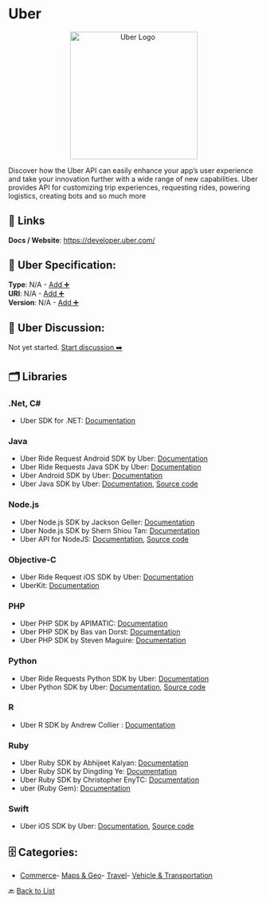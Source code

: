 # Uber
<p align="center">
    <img width="256" src="https://raw.githubusercontent.com/apis-list/apis-list/main/apis/uber/logo_256x256.png" alt="Uber Logo"/>
</p>
Discover how the Uber API can easily enhance your app’s user experience and take your innovation further with a wide range of new capabilities. Uber provides API for customizing trip experiences, requesting rides, powering logistics, creating bots and so much more

##  🔗 Links
**Docs / Website**: https://developer.uber.com/

## 🧬 Uber Specification:
**Type**: N/A - [Add ➕](https://github.com/apis-list/apis-list/edit/main/apis.yaml#L20847)  
**URI**: N/A - [Add ➕](https://github.com/apis-list/apis-list/edit/main/apis.yaml#L20847)  
**Version**: N/A - [Add ➕](https://github.com/apis-list/apis-list/edit/main/apis.yaml#L20847)

## 💬 Uber Discussion:
Not yet started. [Start discussion ➡️](https://github.com/apis-list/apis-list/discussions/new)

## 🗂️ Libraries
### .Net, C#
- Uber SDK for .NET: [Documentation](https://github.com/wadewegner/uber-sdk-for-net)
### Java
- Uber Ride Request Android SDK by Uber: [Documentation](https://github.com/uber/rides-android-sdk)
- Uber Ride Requests Java SDK by Uber: [Documentation](https://github.com/uber/rides-java-sdk/tree/master/sdk)
- Uber Android SDK by Uber: [Documentation](https://developer.uber.com/docs/riders/ride-requests/tutorials/api/android)
- Uber Java SDK by Uber: [Documentation](https://developer.uber.com/docs/riders/ride-requests/tutorials/api/java), [Source code](https://github.com/uber/rides-java-sdk)
### Node.js
- Uber Node.js SDK by Jackson Geller: [Documentation](https://www.npmjs.com/package/uberjs)
- Uber Node.js SDK by Shern Shiou Tan: [Documentation](https://github.com/shernshiou/node-uber)
- Uber API for NodeJS: [Documentation](https://www.npmjs.org/package/uber-api), [Source code](https://github.com/nathanpdaniel/uber-api)
### Objective-C
- Uber Ride Request iOS SDK by Uber: [Documentation](https://github.com/uber/rides-ios-sdk)
- UberKit: [Documentation](https://github.com/sachinkesiraju/UberKit)
### PHP
- Uber PHP SDK by APIMATIC: [Documentation](https://github.com/apimatic/uber-php)
- Uber PHP SDK by Bas van Dorst: [Documentation](https://github.com/basvandorst/UberPHP)
- Uber PHP SDK by Steven Maguire: [Documentation](https://github.com/stevenmaguire/uber-php)
### Python
- Uber Ride Requests Python SDK by Uber: [Documentation](https://github.com/uber/rides-python-sdk/tree/master/example)
- Uber Python SDK by Uber: [Documentation](https://developer.uber.com/docs/riders/ride-requests/tutorials/api/python), [Source code](https://github.com/uber/rides-python-sdk)
### R
- Uber R SDK by Andrew Collier : [Documentation](https://github.com/DataWookie/ubeR)
### Ruby
- Uber Ruby SDK by Abhijeet Kalyan: [Documentation](https://rubygems.org/gems/uber_api/versions/0.1.2)
- Uber Ruby SDK by Dingding Ye: [Documentation](https://github.com/sishen/uber-ruby)
- Uber Ruby SDK by Christopher EnyTC: [Documentation](https://github.com/chrisenytc/uber-sdk)
- uber (Ruby Gem): [Documentation](https://github.com/pageandrew/uber)
### Swift
- Uber iOS SDK by Uber: [Documentation](https://developer.uber.com/docs/riders/ride-requests/tutorials/api/ios), [Source code](https://github.com/uber/rides-ios-sdk)


## 🗄️ Categories:
- [Commerce](https://github.com/apis-list/apis-list#commerce-)- [Maps & Geo](https://github.com/apis-list/apis-list#maps--geo-)- [Travel](https://github.com/apis-list/apis-list#travel-)- [Vehicle & Transportation](https://github.com/apis-list/apis-list#vehicle--transportation-)

🔙  [Back to List](https://github.com/apis-list/apis-list)
